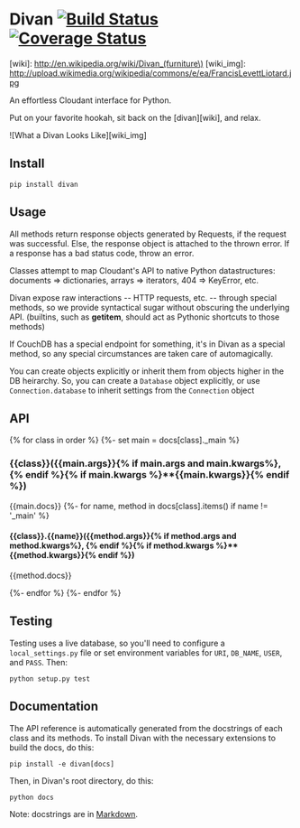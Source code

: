 # Divan [![Build Status](https://travis-ci.org/garbados/divan.png)](https://travis-ci.org/garbados/divan) [![Coverage Status](https://coveralls.io/repos/garbados/divan/badge.png)](https://coveralls.io/r/garbados/divan)

[wiki]: http://en.wikipedia.org/wiki/Divan_(furniture\)
[wiki_img]: http://upload.wikimedia.org/wikipedia/commons/e/ea/FrancisLevettLiotard.jpg

An effortless Cloudant interface for Python.

Put on your favorite hookah, sit back on the [divan][wiki], and relax.

![What a Divan Looks Like][wiki_img]

## Install

    pip install divan
    
## Usage

All methods return response objects generated by Requests, if the request was successful. Else, the response object is attached to the thrown error. If a response has a bad status code, throw an error.

Classes attempt to map Cloudant's API to native Python datastructures: documents => dictionaries, arrays => iterators, 404 => KeyError, etc. 

Divan expose raw interactions -- HTTP requests, etc. -- through special methods, so we provide syntactical sugar without obscuring the underlying API. (builtins, such as __getitem__, should act as Pythonic shortcuts to those methods)

If CouchDB has a special endpoint for something, it's in Divan as a special method, so any special circumstances are taken care of automagically.

You can create objects explicitly or inherit them from objects higher in the DB heirarchy. So, you can create a `Database` object explicitly, or use `Connection.database` to inherit settings from the `Connection` object

## API
{% for class in order %}
{%- set main = docs[class]._main %}
### {{class}}({{main.args}}{% if main.args and main.kwargs%}, {% endif %}{% if main.kwargs %}**{{main.kwargs}}{% endif %})
{{main.docs}}
{%- for name, method in docs[class].items() if name != '_main' %}
#### {{class}}.{{name}}({{method.args}}{% if method.args and method.kwargs%}, {% endif %}{% if method.kwargs %}**{{method.kwargs}}{% endif %})
{{method.docs}}

{%- endfor %}
{%- endfor %}

## Testing

Testing uses a live database, so you'll need to configure a `local_settings.py` file or set environment variables for `URI`, `DB_NAME`, `USER`, and `PASS`. Then:

    python setup.py test

## Documentation

The API reference is automatically generated from the docstrings of each class and its methods. To install Divan with the necessary extensions to build the docs, do this:

    pip install -e divan[docs]

Then, in Divan's root directory, do this:
  
    python docs

Note: docstrings are in [Markdown](http://daringfireball.net/projects/markdown/).